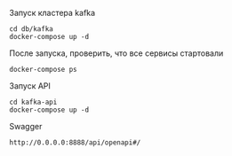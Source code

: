 Запуск кластера kafka

    cd db/kafka
    docker-compose up -d

После запуска, проверить, что все сервисы стартовали

    docker-compose ps

Запуск API
    
    cd kafka-api
    docker-compose up -d

Swagger 

    http://0.0.0.0:8888/api/openapi#/